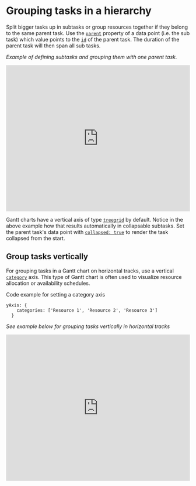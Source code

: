 Grouping tasks in a hierarchy
===

Split bigger tasks up in subtasks or group resources together if they belong to the same parent task. Use the [`parent`](https://api.highcharts.com/gantt/series.gantt.data.parent) property of a data point (i.e. the sub task) which value points to the [`id`](https://api.highcharts.com/highcharts/series.area.data.id) of the parent task. The duration of the parent task will then span all sub tasks.

_Example of defining subtasks and grouping them with one parent task._

<iframe src="https://www.highcharts.com/samples/embed/gantt/gantt/grouping-hierarchy" id="JSFEMB_18012" width="100%" height="400" frameborder="0" sandbox="allow-modals allow-forms allow-scripts allow-same-origin allow-popups allow-top-navigation-by-user-activation" allow="camera *; encrypted-media *;" allow="fullscreen"></iframe>

Gantt charts have a vertical axis of type [`treegrid`](https://api.highcharts.com/gantt/yAxis.type) by default. Notice in the above example how that results automatically in collapsable subtasks. Set the parent task's data point with [`collapsed: true`](https://api.highcharts.com/gantt/series.gantt.data.collapsed) to render the task collapsed from the start.

Group tasks vertically
----------------------

For grouping tasks in a Gantt chart on horizontal tracks, use a vertical [`category`](https://api.highcharts.com/highcharts/xAxis.categories) axis. This type of Gantt chart is often used to visualize resource allocation or availability schedules.

Code example for setting a category axis


    yAxis: {
        categories: ['Resource 1', 'Resource 2', 'Resource 3']
      }

_See example below for grouping tasks vertically in horizontal tracks_

<iframe src="https://www.highcharts.com/samples/embed/gantt/gantt/grouping-vertically" id="JSFEMB_18012" width="100%" height="400" frameborder="0" sandbox="allow-modals allow-forms allow-scripts allow-same-origin allow-popups allow-top-navigation-by-user-activation" allow="camera *; encrypted-media *;" allow="fullscreen"></iframe>
